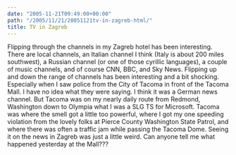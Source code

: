 ```yaml
---
date: "2005-11-21T09:49:00+00:00" 
path: "/2005/11/21/20051121tv-in-zagreb-html/" 
title: TV in Zagreb
---
```

Flipping through the channels in my Zagreb hotel has been interesting. There are local channels, an Italian channel I think (Italy is about 200 miles southwest), a Russian channel (or one of those cyrillic languages), a couple of music channels, and of course CNN, BBC, and Sky News. Flipping up and down the range of channels has been interesting and a bit shocking. Especially when I saw police from the City of Tacoma in front of the Tacoma Mall. I have no idea what they were saying. I think it was a German news channel. But Tacoma was on my nearly daily route from Redmond, Washington down to Olympia what I was a SLG TS for Microsoft. Tacoma was where the smell got a little too powerful, where I got my one speeding violation from the lovely folks at Pierce County Washington State Patrol, and where there was often a traffic jam while passing the Tacoma Dome. Seeing it on the news in Zagreb was just a little weird. Can anyone tell me what happened yesterday at the Mall???
